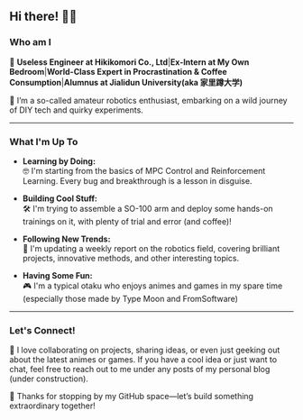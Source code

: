 
## Hi there! 🤖👋

### Who am I
🤯 __Useless Engineer at Hikikomori Co., Ltd__|__Ex-Intern at My Own Bedroom__|__World-Class Expert in Procrastination & Coffee Consumption__|__Alumnus at Jialidun University(aka 家里蹲大学)__

🤔 I’m a so-called amateur robotics enthusiast, embarking on a wild journey of DIY tech and quirky experiments.

---

### What I'm Up To
- **Learning by Doing:**  
  🤓 I'm starting from the basics of MPC Control and Reinforcement Learning. Every bug and breakthrough is a lesson in disguise.
  
- **Building Cool Stuff:**  
  🛠️ I'm trying to assemble a SO-100 arm and deploy some hands-on trainings on it, with plenty of trial and error (and coffee)!

- **Following New Trends:**  
  🧐 I'm updating a weekly report on the robotics field, covering brilliant projects, innovative methods, and other interesting topics.

- **Having Some Fun:**  
  🎮 I'm a typical otaku who enjoys animes and games in my spare time (especially those made by Type Moon and FromSoftware)

---

### Let's Connect!

🥸 I love collaborating on projects, sharing ideas, or even just geeking out about the latest animes or games. If you have a cool idea or just want to chat, feel free to reach out to me under any posts of my personal blog (under construction).

🫡 Thanks for stopping by my GitHub space—let’s build something extraordinary together!
  
